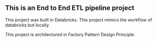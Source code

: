 ## This is an End to End ETL pipeline project

This project was built in Databricks.
This project mimics the workflow of databricks but locally.

This project is architectured in Factory Pattern Design Principle.
 
